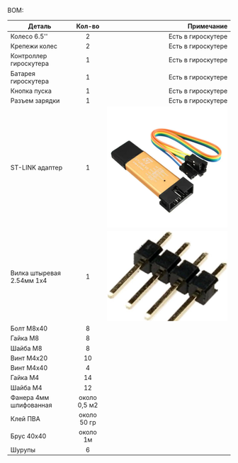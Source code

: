 BOM:

|Деталь  | Кол-во | Примечание |
|----------------|:---------:|----------------:|
| Колесо 6.5'' | 2 | Есть в гироскутере |
| Крепежи колес | 2 | Есть в гироскутере |
| Контроллер гироскутера | 1 | Есть в гироскутере |
| Батарея гироскутера | 1 | Есть в гироскутере |
| Кнопка пуска | 1 | Есть в гироскутере |
| Разъем зарядки | 1 | Есть в гироскутере |
|ST-LINK адаптер| 1 |  ![img.png](img.png)|
|Вилка штыревая 2.54мм 1х4| 1 | ![img_1.png](img_1.png) |
| Болт М8х40 | 8 |  |
| Гайка М8 | 8 |  |
| Шайба М8 | 8 |  |
| Винт М4х20 | 10 |  |
| Винт М4х40 | 4 |  |
| Гайка М4 | 14 |  |
| Шайба М4 | 12 |  |
| Фанера 4мм шлифованная | около 0,5 м2 |  |
| Клей ПВА | около 50 гр |  |
| Брус 40х40 | около 1м |  |
| Шурупы | 6 |  |

